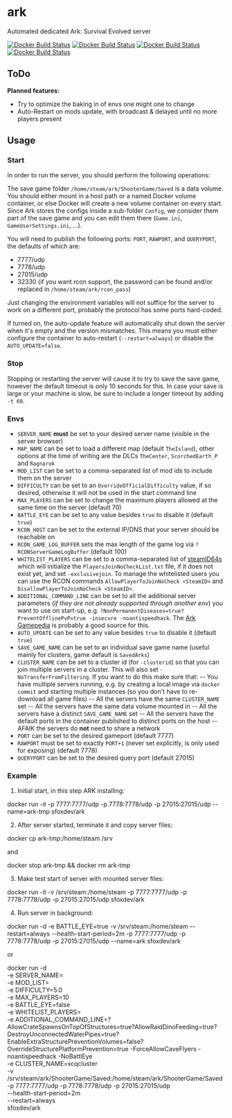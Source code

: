 # ark
Automated dedicated Ark: Survival Evolved server

[![Docker Build Status](https://img.shields.io/docker/build/sfoxdev/ark.svg?style=flat-square)]()
[![Docker Build Status](https://img.shields.io/docker/automated/sfoxdev/ark.svg?style=flat-square)]()
[![Docker Build Status](https://img.shields.io/docker/pulls/sfoxdev/ark.svg?style=flat-square)]()
[![Docker Build Status](https://img.shields.io/docker/stars/sfoxdev/ark.svg?style=flat-square)]()

## ToDo
**Planned features:**

* Try to optimize the baking in of envs one might one to change
* Auto-Restart on mods update, with broadcast & delayed until no more players present

## Usage

### Start

In order to run the server, you should perform the following operations:

The save game folder `/home/steam/ark/ShooterGame/Saved` is a data volume. You should either mount in a host path or a named Docker volume container, or else Docker will create a new volume container on every start. Since Ark stores the configs inside a sub-folder `Config`, we consider them part of the save game and you can edit them there (`Game.ini`, `GameUserSettings.ini`, ...).

You will need to publish the following ports: `PORT`, `RAWPORT`, and `QUERYPORT`, the defaults of which are:

- 7777/udp
- 7778/udp
- 27015/udp
- 32330 (if you want rcon support, the password can be found and/or replaced in `/home/steam/ark/rcon_pass`)

Just changing the environment variables will not suffice for the server to work on a different port, probably the protocol has some ports hard-coded.

If turned on, the auto-update feature will automatically shut down the server when it's empty and the version mismatches. This means you must either configure the container to auto-restart (`--restart=always`) or disable the `AUTO_UPDATE=false`.

### Stop

Stopping or restarting the server will cause it to try to save the save game, however the default timeout is only 10 seconds for this. In case your save is large or your machine is slow, be sure to include a longer timeout by adding `-t 60`.

### Envs

- `SERVER_NAME` **must** be set to your desired server name (visible in the server browser)
- `MAP_NAME` can be set to load a different map (default `TheIsland`), other options at the time of writing are the DLCs `TheCenter`, `ScorchedEarth_P` and `Ragnarok`
- `MOD_LIST` can be set to a comma-separated list of mod ids to include them on the server
- `DIFFICULTY` can be set to an `OverrideOfficialDifficulty` value, if so desired, otherwise it will not be used in the start command line
- `MAX_PLAYERS` can be set to change the maximum players allowed at the same time on the server (default 70)
- `BATTLE_EYE` can be set to any value besides `true` to disable it (default `true`)
- `RCON_HOST` can be set to the external IP/DNS that your server should be reachable on
- `RCON_GAME_LOG_BUFFER` sets the max length of the game log via `?RCONServerGameLogBuffer` (default 100)
- `WHITELIST_PLAYERS` can be set to a comma-separated list of [steamID64s](https://steamid.io/) which will initialize the `PlayersJoinNoCheckList.txt` file, if it does not exist yet, and set `-exclusivejoin`. To manage the whitelisted users you can use the RCON commands `AllowPlayerToJoinNoCheck <SteamID>` and `DisallowPlayerToJoinNoCheck <SteamID>`.
- `ADDITIONAL_COMMAND_LINE` can be set to all the additional server parameters (*if they are not already supported through another env*) you want to use on start-up, e.g. `?NonPermanentDiseases=true?PreventOfflinePvP=true -insecure -noantispeedhack`. The [Ark Gamepedia](http://ark.gamepedia.com/Server_Configuration) is probably a good source for this.
- `AUTO_UPDATE` can be set to any value besides `true` to disable it (default `true`)
- `SAVE_GAME_NAME` can be set to an individual save game name (useful mainly for clusters, game default is `SavedArks`)
- `CLUSTER_NAME` can be set to a cluster id (for `-clusterid`) so that you can join multiple servers in a cluster. This will also set `-NoTransferFromFiltering`. If you want to do this make sure that:
-- You have multiple servers running, e.g. by creating a local image via `docker commit` and starting multiple instances (so you don't have to re-download all game files)
-- All the servers have the same `CLUSTER_NAME` set
-- All the servers have the same data volume mounted in
-- All the servers have a distinct `SAVE_GAME_NAME` set
-- All the servers have the default ports in the container published to distinct ports on the host
-- AFAIK the servers do **not** need to share a network
- `PORT` can be set to the desired gameport (default 7777)
- `RAWPORT` must be set to exactly `PORT+1` (never set explicitly, is only used for exposing) (default 7778)
- `QUERYPORT` can be set to the desired query port (default 27015)

### Example

1. Initial start, in this step ARK installing:

docker run -it -p 7777:7777/udp -p 7778:7778/udp -p 27015:27015/udp --name=ark-tmp sfoxdev/ark

2. After server started, terminate it and copy server files:

docker cp ark-tmp:/home/steam /srv

and

docker stop ark-tmp && docker rm ark-tmp

3. Make test start of server with mounted server files:

docker run -it -v /srv/steam:/home/steam -p 7777:7777/udp -p 7778:7778/udp -p 27015:27015/udp sfoxdev/ark

4. Run server in background:

docker run -d -e BATTLE_EYE=true -v /srv/steam:/home/steam --restart=always --health-start-period=2m -p 7777:7777/udp -p 7778:7778/udp -p 27015:27015/udp --name=ark sfoxdev/ark

or

docker run -d \
-e SERVER_NAME=<server-name> \
-e MOD_LIST=<list-of-mods> \
-e DIFFICULTY=5.0 \
-e MAX_PLAYERS=10 \
-e BATTLE_EYE=false \
-e WHITELIST_PLAYERS=<censored> \
-e ADDITIONAL_COMMAND_LINE=?AllowCrateSpawnsOnTopOfStructures=true?AllowRaidDinoFeeding=true?DestroyUnconnectedWaterPipes=true?EnableExtraStructurePreventionVolumes=false?OverrideStructurePlatformPrevention=true -ForceAllowCaveFlyers -noantispeedhack -NoBattlEye \
-e CLUSTER_NAME=xcqcluster \
-v /srv/steam/ark/ShooterGame/Saved:/home/steam/ark/ShooterGame/Saved \
-p 7777:7777/udp -p 7778:7778/udp -p 27015:27015/udp \
--health-start-period=2m \
--restart=always \
sfoxdev/ark
